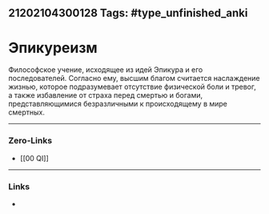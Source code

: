 21202104300128
Tags: #type_unfinished_anki
---
# Эпикуреизм

 Философское учение, исходящее из идей Эпикура и его последователей. Согласно ему, высшим благом считается наслаждение жизнью, которое подразумевает отсутствие физической боли и тревог, а также избавление от страха перед смертью и богами, представляющимися безразличными к происходящему в мире смертных.

---
### Zero-Links
- [[00 QI]]
---
### Links
-